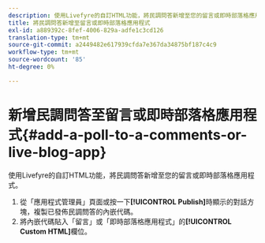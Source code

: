 ```yaml
---
description: 使用Livefyre的自訂HTML功能，將民調問答新增至您的留言或即時部落格應用程式。
title: 將民調問答新增至留言或即時部落格應用程式
exl-id: a889392c-8fef-4006-829a-adfe1c3cd126
translation-type: tm+mt
source-git-commit: a2449482e617939cfda7e367da34875bf187c4c9
workflow-type: tm+mt
source-wordcount: '85'
ht-degree: 0%

---
```


# 新增民調問答至留言或即時部落格應用程式{#add-a-poll-to-a-comments-or-live-blog-app}

使用Livefyre的自訂HTML功能，將民調問答新增至您的留言或即時部落格應用程式。

1. 從「應用程式管理員」頁面或按一下&#x200B;**[!UICONTROL Publish]**&#x200B;時顯示的對話方塊，複製已發佈民調問答的內嵌代碼。
1. 將內嵌代碼貼入「留言」或「即時部落格應用程式」的&#x200B;**[!UICONTROL Custom HTML]**&#x200B;欄位。
